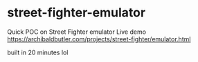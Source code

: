 # street-fighter-emulator

Quick POC on Street Fighter emulator
Live demo https://archibaldbutler.com/projects/street-fighter/emulator.html

built in 20 minutes lol
